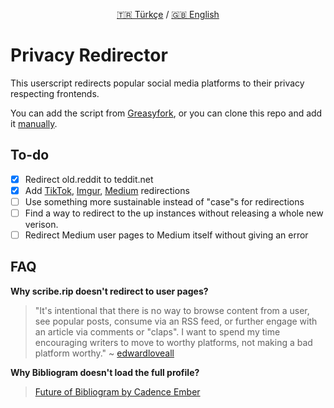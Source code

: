 <p align="center">
<a href="https://github.com/dybdeskarphet/privacy-redirector/blob/main/README_tr.md">🇹🇷 Türkçe</a> / <a href="https://github.com/dybdeskarphet/privacy-redirector/blob/main/README.md">🇬🇧 English</a>
</p>

# Privacy Redirector
This userscript redirects popular social media platforms to their privacy respecting frontends.

You can add the script from [Greasyfork](https://greasyfork.org/scripts/436359-privacy-redirector), or you can clone this repo and add it [manually](https://violentmonkey.github.io/guide/creating-a-userscript/).

## To-do
- [x] Redirect old.reddit to teddit.net
- [x] Add [TikTok](https://github.com/pablouser1/ProxiTok), [Imgur](https://codeberg.org/video-prize-ranch/rimgo#instances), [Medium](https://sr.ht/~edwardloveall/scribe/) redirections
- [ ] Use something more sustainable instead of "case"s for redirections
- [ ] Find a way to redirect to the up instances without releasing a whole new verison.
- [ ] Redirect Medium user pages to Medium itself without giving an error

## FAQ
__Why scribe.rip doesn't redirect to user pages?__
> "It's intentional that there is no way to browse content from a user, see popular posts, consume via an RSS feed, or further engage with an article via comments or "claps". I want to spend my time encouraging writers to move to worthy platforms, not making a bad platform worthy."
> ~ [edwardloveall](https://sr.ht/~edwardloveall/scribe/#project-goals)

__Why Bibliogram doesn't load the full profile?__
> [Future of Bibliogram by Cadence Ember](https://proxy.vulpes.one/gemini/cadence.moe/gemlog/2020-12-17-future-of-bibliogram.bliz)
